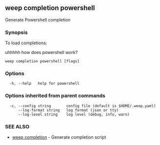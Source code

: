 ## weep completion powershell

Generate Powershell completion

### Synopsis

To load completions:

uhhhhh how does powershell work?


```
weep completion powershell [flags]
```

### Options

```
  -h, --help   help for powershell
```

### Options inherited from parent commands

```
  -c, --config string       config file (default is $HOME/.weep.yaml)
      --log-format string   log format (json or tty)
      --log-level string    log level (debug, info, warn)
```

### SEE ALSO

* [weep completion](weep_completion.md)	 - Generate completion script

